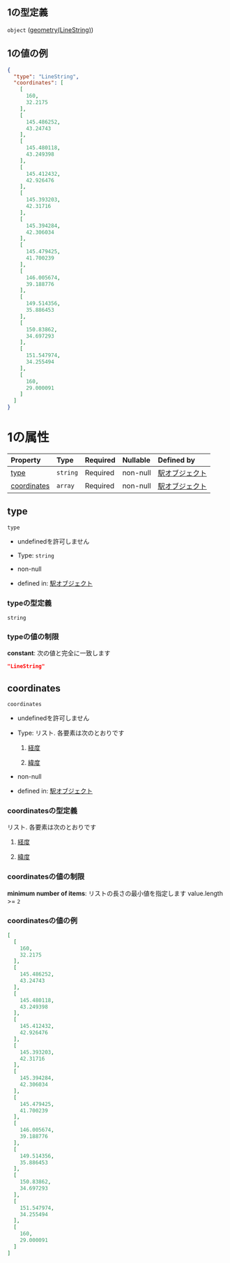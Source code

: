 ## 1の型定義

`object` ([geometry(LineString)](station-properties-ボロノイ範囲-properties-geometrypolygonlinestring-oneof-geometrylinestring.md))

## 1の値の例

```json
{
  "type": "LineString",
  "coordinates": [
    [
      160,
      32.2175
    ],
    [
      145.486252,
      43.24743
    ],
    [
      145.480118,
      43.249398
    ],
    [
      145.412432,
      42.926476
    ],
    [
      145.393203,
      42.31716
    ],
    [
      145.394284,
      42.306034
    ],
    [
      145.479425,
      41.700239
    ],
    [
      146.005674,
      39.188776
    ],
    [
      149.514356,
      35.886453
    ],
    [
      150.83862,
      34.697293
    ],
    [
      151.547974,
      34.255494
    ],
    [
      160,
      29.000091
    ]
  ]
}
```

# 1の属性

| Property                    | Type     | Required | Nullable | Defined by                                                                                                                                                                                                           |
| :-------------------------- | :------- | :------- | :------- | :------------------------------------------------------------------------------------------------------------------------------------------------------------------------------------------------------------------- |
| [type](#type)               | `string` | Required | non-null | [駅オブジェクト](station-properties-ボロノイ範囲-properties-geometrypolygonlinestring-oneof-geometrylinestring-properties-type.md "undefined#/properties/voronoi/properties/geometry/oneOf/1/properties/type")                    |
| [coordinates](#coordinates) | `array`  | Required | non-null | [駅オブジェクト](station-properties-ボロノイ範囲-properties-geometrypolygonlinestring-oneof-geometrylinestring-properties-linestringの座標リスト.md "undefined#/properties/voronoi/properties/geometry/oneOf/1/properties/coordinates") |

## type



`type`

*   undefinedを許可しません

*   Type: `string`

*   non-null

*   defined in: [駅オブジェクト](station-properties-ボロノイ範囲-properties-geometrypolygonlinestring-oneof-geometrylinestring-properties-type.md "undefined#/properties/voronoi/properties/geometry/oneOf/1/properties/type")

### typeの型定義

`string`

### typeの値の制限

**constant**: 次の値と完全に一致します

```json
"LineString"
```

## coordinates



`coordinates`

*   undefinedを許可しません

*   Type: リスト. 各要素は次のとおりです

    1.  [経度](station-properties-ボロノイ範囲-properties-geometrypolygonlinestring-oneof-geometrylinestring-properties-linestringの座標リスト-座標点-items-経度.md "check type definition")

    2.  [緯度](station-properties-ボロノイ範囲-properties-geometrypolygonlinestring-oneof-geometrylinestring-properties-linestringの座標リスト-座標点-items-緯度.md "check type definition")

*   non-null

*   defined in: [駅オブジェクト](station-properties-ボロノイ範囲-properties-geometrypolygonlinestring-oneof-geometrylinestring-properties-linestringの座標リスト.md "undefined#/properties/voronoi/properties/geometry/oneOf/1/properties/coordinates")

### coordinatesの型定義

リスト. 各要素は次のとおりです

1.  [経度](station-properties-ボロノイ範囲-properties-geometrypolygonlinestring-oneof-geometrylinestring-properties-linestringの座標リスト-座標点-items-経度.md "check type definition")

2.  [緯度](station-properties-ボロノイ範囲-properties-geometrypolygonlinestring-oneof-geometrylinestring-properties-linestringの座標リスト-座標点-items-緯度.md "check type definition")

### coordinatesの値の制限

**minimum number of items**: リストの長さの最小値を指定します value.length >= `2`

### coordinatesの値の例

```json
[
  [
    160,
    32.2175
  ],
  [
    145.486252,
    43.24743
  ],
  [
    145.480118,
    43.249398
  ],
  [
    145.412432,
    42.926476
  ],
  [
    145.393203,
    42.31716
  ],
  [
    145.394284,
    42.306034
  ],
  [
    145.479425,
    41.700239
  ],
  [
    146.005674,
    39.188776
  ],
  [
    149.514356,
    35.886453
  ],
  [
    150.83862,
    34.697293
  ],
  [
    151.547974,
    34.255494
  ],
  [
    160,
    29.000091
  ]
]
```
